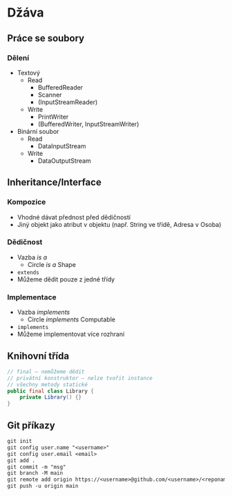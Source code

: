 # Džáva

## Práce se soubory

### Dělení

* Textový
  * Read
    * BufferedReader
    * Scanner
    * (InputStreamReader)
  * Write
    * PrintWriter
    * (BufferedWriter, InputStreamWriter)
* Binární soubor
  * Read
    * DataInputStream
  * Write
    * DataOutputStream

## Inheritance/Interface

### Kompozice

* Vhodné dávat přednost před dědičností
* Jiný objekt jako atribut v objektu (např. String ve třídě, Adresa v Osoba)

### Dědičnost

* Vazba _is a_ 
  * Circle _is a_ Shape
* `extends`
* Můžeme dědit pouze z jedné třídy

### Implementace

* Vazba _implements_
  * Circle _implements_ Computable
* `implements`
* Můžeme implementovat více rozhraní

## Knihovní třída

```java
// final – nemůžeme dědit
// privátní konstruktor – nelze tvořit instance
// všechny metody statické
public final class Library {
    private Library() {}
}
```

## Git příkazy

```txt
git init
git config user.name "<username>"
git config user.email <email>
git add .
git commit -m "msg"
git branch -M main
git remote add origin https://<username>@github.com/<username>/<reponame>.git
git push -u origin main
```
